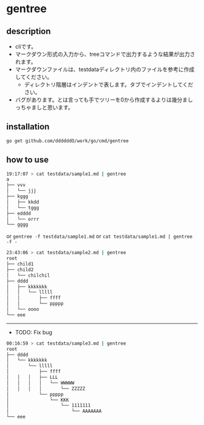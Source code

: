 # gentree

## description
- cliです。
- マークダウン形式の入力から、treeコマンドで出力するような結果が出力されます。
- マークダウンファイルは、testdataディレクトリ内のファイルを参考に作成してください。
    - ディレクトリ階層はインデントで表します。タブでインデントしてください。
- バグがあります。とは言っても手でツリーを0から作成するよりは幾分ましっちゃましと思います。

## installation
```sh
go get github.com/ddddddO/work/go/cmd/gentree
```

## how to use

```sh
19:17:07 > cat testdata/sample1.md | gentree
a
├── vvv
│   └── jjj
├── kggg
│   ├── kkdd
│   └── tggg
├── edddd
│   └── orrr
└── gggg
```

or `gentree -f testdata/sample1.md` or `cat testdata/sample1.md | gentree -f -`

```sh
23:43:06 > cat testdata/sample2.md | gentree
root
├── child1
├── child2
│   └── chilchil
├── dddd
│   ├── kkkkkkk
│   │   └── lllll
│   │       ├── ffff
│   │       └── ppppp
│   └── oooo
└── eee
```

---
- TODO: Fix bug

```sh
00:16:59 > cat testdata/sample3.md | gentree
root
├── dddd
│   └── kkkkkkk
│       └── lllll
│           ├── ffff
│   │   │   ├── LLL
│   │   │   │   └── WWWWW
│   │   │   │       └── ZZZZZ
│           └── ppppp
│               └── KKK
│                   └── 1111111
│                       └── AAAAAAA
└── eee
```
